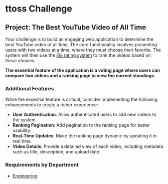 # ttoss Challenge

## Project: The Best YouTube Video of All Time

Your challenge is to build an engaging web application to determine the best YouTube video of all time. The core functionality involves presenting users with two videos at a time, where they must choose their favorite. The system will then use the [Elo rating system](https://en.wikipedia.org/wiki/Elo_rating_system) to rank the videos based on these choices.

**The essential feature of the application is a voting page where users can compare two videos and a ranking page to view the current standings**.

### Additional Features

While the essential feature is critical, consider implementing the following enhancements to create a richer experience:

- **User Authentication**: Allow authenticated users to add new videos to the system.
- **Ranking Pagination**: Add pagination to the ranking page for better usability.
- **Real-Time Updates**: Make the ranking page dynamic by updating it in real time.
- **Video Details**: Provide a detailed view of each video, including metadata such as title, description, and upload date.

### Requirements by Department

- [Engineering](https://ttoss.dev/docs/challenge/engineering)
